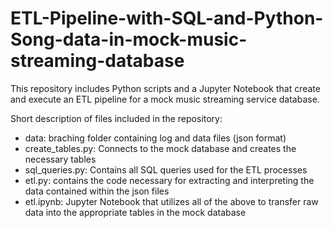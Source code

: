 # ETL-Pipeline-with-SQL-and-Python-Song-data-in-mock-music-streaming-database
This repository includes Python scripts and a Jupyter Notebook that create and execute an ETL pipeline for a mock music streaming service database.

Short description of files included in the repository:
  - data: braching folder containing log and data files (json format)
  - create_tables.py: Connects to the mock database and creates the necessary tables
  - sql_queries.py: Contains all SQL queries used for the ETL processes
  - etl.py: contains the code necessary for extracting and interpreting the data contained within the json files
  - etl.ipynb: Jupyter Notebook that utilizes all of the above to transfer raw data into the appropriate tables in the mock database
